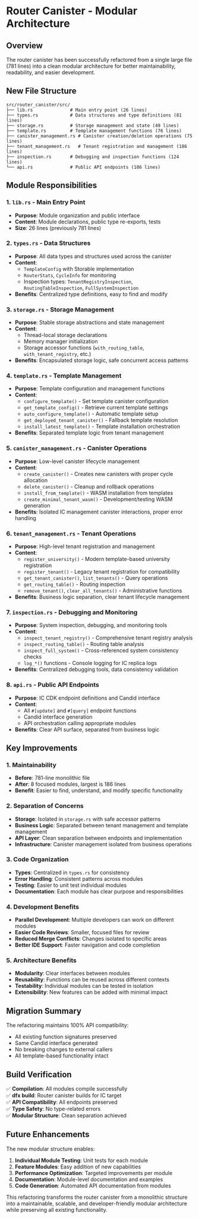 # Router Canister - Modular Architecture

## Overview
The router canister has been successfully refactored from a single large file (781 lines) into a clean modular architecture for better maintainability, readability, and easier development.

## New File Structure

```
src/router_canister/src/
├── lib.rs              # Main entry point (26 lines)
├── types.rs            # Data structures and type definitions (81 lines)
├── storage.rs          # Storage management and state (49 lines)
├── template.rs         # Template management functions (76 lines) 
├── canister_management.rs # Canister creation/deletion operations (75 lines)
├── tenant_management.rs   # Tenant registration and management (186 lines)
├── inspection.rs       # Debugging and inspection functions (124 lines)
└── api.rs              # Public API endpoints (186 lines)
```

## Module Responsibilities

### 1. `lib.rs` - Main Entry Point
- **Purpose**: Module organization and public interface
- **Content**: Module declarations, public type re-exports, tests
- **Size**: 26 lines (previously 781 lines)

### 2. `types.rs` - Data Structures
- **Purpose**: All data types and structures used across the canister
- **Content**: 
  - `TemplateConfig` with Storable implementation
  - `RouterStats`, `CycleInfo` for monitoring
  - Inspection types: `TenantRegistryInspection`, `RoutingTableInspection`, `FullSystemInspection`
- **Benefits**: Centralized type definitions, easy to find and modify

### 3. `storage.rs` - Storage Management
- **Purpose**: Stable storage abstractions and state management
- **Content**:
  - Thread-local storage declarations
  - Memory manager initialization
  - Storage accessor functions (`with_routing_table`, `with_tenant_registry`, etc.)
- **Benefits**: Encapsulated storage logic, safe concurrent access patterns

### 4. `template.rs` - Template Management
- **Purpose**: Template configuration and management functions
- **Content**:
  - `configure_template()` - Set template canister configuration
  - `get_template_config()` - Retrieve current template settings
  - `auto_configure_template()` - Automatic template setup
  - `get_deployed_tenant_canister()` - Fallback template resolution
  - `install_latest_template()` - Template installation orchestration
- **Benefits**: Separated template logic from tenant management

### 5. `canister_management.rs` - Canister Operations
- **Purpose**: Low-level canister lifecycle management
- **Content**:
  - `create_canister()` - Creates new canisters with proper cycle allocation
  - `delete_canister()` - Cleanup and rollback operations
  - `install_from_template()` - WASM installation from templates
  - `create_minimal_tenant_wasm()` - Development/testing WASM generation
- **Benefits**: Isolated IC management canister interactions, proper error handling

### 6. `tenant_management.rs` - Tenant Operations
- **Purpose**: High-level tenant registration and management
- **Content**:
  - `register_university()` - Modern template-based university registration
  - `register_tenant()` - Legacy tenant registration for compatibility
  - `get_tenant_canister()`, `list_tenants()` - Query operations
  - `get_routing_table()` - Routing inspection
  - `remove_tenant()`, `clear_all_tenants()` - Administrative functions
- **Benefits**: Business logic separation, clear tenant lifecycle management

### 7. `inspection.rs` - Debugging and Monitoring
- **Purpose**: System inspection, debugging, and monitoring tools
- **Content**:
  - `inspect_tenant_registry()` - Comprehensive tenant registry analysis
  - `inspect_routing_table()` - Routing table analysis
  - `inspect_full_system()` - Cross-referenced system consistency checks
  - `log_*()` functions - Console logging for IC replica logs
- **Benefits**: Centralized debugging tools, data consistency validation

### 8. `api.rs` - Public API Endpoints
- **Purpose**: IC CDK endpoint definitions and Candid interface
- **Content**:
  - All `#[update]` and `#[query]` endpoint functions
  - Candid interface generation
  - API orchestration calling appropriate modules
- **Benefits**: Clear API surface, separated from business logic

## Key Improvements

### 1. **Maintainability**
- **Before**: 781-line monolithic file
- **After**: 8 focused modules, largest is 186 lines
- **Benefit**: Easier to find, understand, and modify specific functionality

### 2. **Separation of Concerns**
- **Storage**: Isolated in `storage.rs` with safe accessor patterns
- **Business Logic**: Separated between tenant management and template management
- **API Layer**: Clean separation between endpoints and implementation
- **Infrastructure**: Canister management isolated from business operations

### 3. **Code Organization**
- **Types**: Centralized in `types.rs` for consistency
- **Error Handling**: Consistent patterns across modules
- **Testing**: Easier to unit test individual modules
- **Documentation**: Each module has clear purpose and responsibilities

### 4. **Development Benefits**
- **Parallel Development**: Multiple developers can work on different modules
- **Easier Code Reviews**: Smaller, focused files for review
- **Reduced Merge Conflicts**: Changes isolated to specific areas
- **Better IDE Support**: Faster navigation and code completion

### 5. **Architecture Benefits**
- **Modularity**: Clear interfaces between modules
- **Reusability**: Functions can be reused across different contexts
- **Testability**: Individual modules can be tested in isolation
- **Extensibility**: New features can be added with minimal impact

## Migration Summary

The refactoring maintains 100% API compatibility:
- All existing function signatures preserved
- Same Candid interface generated
- No breaking changes to external callers
- All template-based functionality intact

## Build Verification

✅ **Compilation**: All modules compile successfully  
✅ **dfx build**: Router canister builds for IC target  
✅ **API Compatibility**: All endpoints preserved  
✅ **Type Safety**: No type-related errors  
✅ **Modular Structure**: Clean separation achieved  

## Future Enhancements

The new modular structure enables:
1. **Individual Module Testing**: Unit tests for each module
2. **Feature Modules**: Easy addition of new capabilities
3. **Performance Optimization**: Targeted improvements per module
4. **Documentation**: Module-level documentation and examples
5. **Code Generation**: Automated API documentation from modules

This refactoring transforms the router canister from a monolithic structure into a maintainable, scalable, and developer-friendly modular architecture while preserving all existing functionality.
